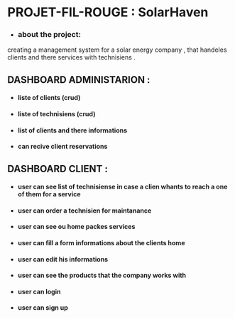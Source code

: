 #  PROJET-FIL-ROUGE : SolarHaven 

* ### about the project:
creating a management system for a solar energy company , that handeles  clients and there services with technisiens .

## DASHBOARD ADMINISTARION :

 * #### liste of clients (crud)
 * #### liste of technisiens (crud) 
 * #### list of clients and there informations  
 * #### can recive client reservations 
 
## DASHBOARD CLIENT :

 * ####  user can see list of technisiense in case a clien whants to reach a one of them for a service 
 * #### user can order a technisien for maintanance 
 * #### user can see ou home packes services  
 * ####  user can fill a form informations about the clients home  
 * ####  user can edit his informations
 * ####  user can see the products that the company works with 
 * #### user can login 
 * #### user can sign up 



